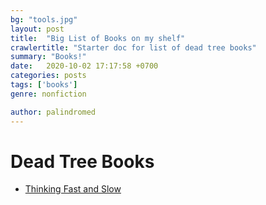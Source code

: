 ```yaml
---
bg: "tools.jpg"
layout: post
title:  "Big List of Books on my shelf"
crawlertitle: "Starter doc for list of dead tree books"
summary: "Books!"
date:   2020-10-02 17:17:58 +0700
categories: posts
tags: ['books']
genre: nonfiction

author: palindromed
---
```


# Dead Tree Books

* [Thinking Fast and Slow]()


